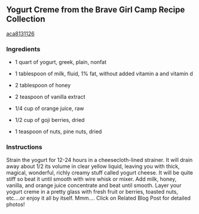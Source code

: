 ## Yogurt Creme from the Brave Girl Camp Recipe Collection

[aca8131126](http://tastykitchen.com/recipes/breakfastbrunch/yogurt-creme-e28093-from-the-brave-girl-camp-recipe-collection/)

### Ingredients

 - 1 quart of yogurt, greek, plain, nonfat

 - 1 tablespoon of milk, fluid, 1% fat, without added vitamin a and vitamin d

 - 2 tablespoon of honey

 - 2 teaspoon of vanilla extract

 - 1/4 cup of orange juice, raw

 - 1/2 cup of goji berries, dried

 - 1 teaspoon of nuts, pine nuts, dried

### Instructions

Strain the yogurt for 12-24 hours in a cheesecloth-lined strainer. It will drain away about 1/2 its volume in clear yellow liquid, leaving you with thick, magical, wonderful, richly creamy stuff called yogurt cheese. It will be quite stiff so beat it until smooth with wire whisk or mixer. Add milk, honey, vanilla, and orange juice concentrate and beat until smooth. Layer your yogurt creme in a pretty glass with fresh fruit or berries, toasted nuts, etc....or enjoy it all by itself. Mmm.... Click on Related Blog Post for detailed photos!